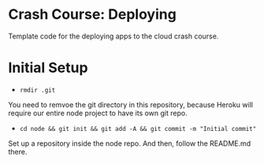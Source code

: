# Crash Course: Deploying

Template code for the deploying apps to the cloud crash course.

# Initial Setup

- `rmdir .git`

You need to remvoe the git directory in this repository, because Heroku will require our entire node project to have its own git repo.

- `cd node && git init && git add -A && git commit -m "Initial commit"`

Set up a repository inside the node repo. And then, follow the README.md there.